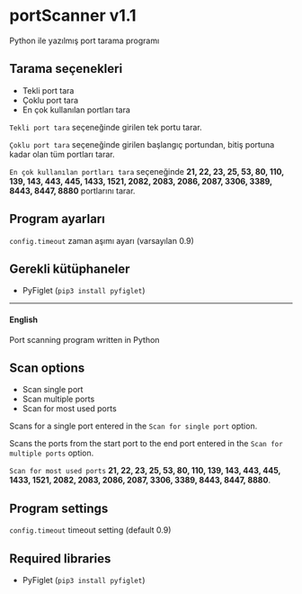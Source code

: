 # portScanner v1.1
Python ile yazılmış port tarama programı

## Tarama seçenekleri

- Tekli port tara
- Çoklu port tara
- En çok kullanılan portları tara

`Tekli port tara` seçeneğinde girilen tek portu tarar.

`Çoklu port tara` seçeneğinde girilen başlangıç portundan, bitiş portuna kadar olan tüm portları tarar.

`En çok kullanılan portları tara` seçeneğinde **21, 22, 23, 25, 53, 80, 110, 139, 143, 443, 445, 1433, 1521, 2082, 2083, 2086, 2087, 3306, 3389, 8443, 8447, 8880** portlarını tarar.

## Program ayarları
`config.timeout` zaman aşımı ayarı (varsayılan 0.9)

## Gerekli kütüphaneler

- PyFiglet (`pip3 install pyfiglet`)

<hr>

#### English
Port scanning program written in Python

## Scan options

- Scan single port
- Scan multiple ports
- Scan for most used ports

Scans for a single port entered in the `Scan for single port` option.

Scans the ports from the start port to the end port entered in the `Scan for multiple ports` option.

`Scan for most used ports` **21, 22, 23, 25, 53, 80, 110, 139, 143, 443, 445, 1433, 1521, 2082, 2083, 2086, 2087, 3306, 3389, 8443, 8447, 8880**.

## Program settings
`config.timeout` timeout setting (default 0.9)

## Required libraries

- PyFiglet (`pip3 install pyfiglet`)
